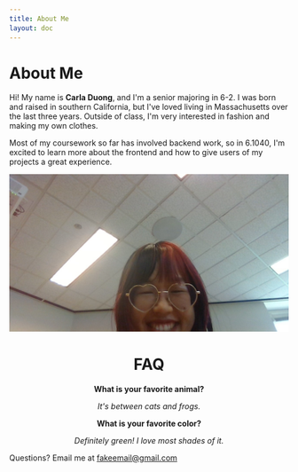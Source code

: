 ```yaml
---
title: About Me
layout: doc
---
```



# About Me

Hi! My name is **Carla Duong**, and I'm a senior majoring in 6-2. I was born and raised in southern California, but I've loved living in Massachusetts over the last three years. Outside of class, I'm very interested in fashion and making my own clothes.

Most of my coursework so far has involved backend work, so in 6.1040, I'm excited to learn more about the frontend and how to give users of my projects a great experience.

![My picture](/../assets/images/carla_duong.jpg)


<div class="QA" style="text-align:center">
    <h1>FAQ</h1>
    <p style="font-weight:bold">What is your favorite animal?</p>
    <p style="font-style:italic">It's between cats and frogs.</p>
    <p style="font-weight:bold">What is your favorite color?</p>
    <p style="font-style:italic">Definitely green! I love most shades of it.</p>
</div class="QA">
<footer>
    <p>Questions? Email me at <a href="fakeemail@gmail.com">fakeemail@gmail.com</a></p>
</footer>

